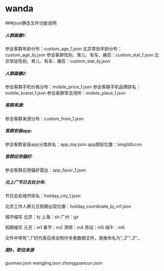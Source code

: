 wanda
===============

###json静态文件功能说明

##### 人群画像1: #####
参会客群年龄分布：custom_age_1.json
北京常驻年龄分布：custom_age_bj.json
参会客群性别、育儿、有车、婚否：custom_stat_1.json
北京常驻性别、育儿、有车、婚否：custom_stat_bj.json

##### 人群画像2: #####
参会客群手机价格分布：mobile_price_1.json
参会客群手机品牌排名：mobile_brand_1.json
参会客群常去场所：mobile_place_1.json

##### 客群来源: #####
参会客群来源分布：custom_from_1.json

##### 客群安装app: #####
参会客群安装app分类排名：app_top.json
app图标位置：\img\td\icon

##### 客群应用偏好: #####
参会客群应用偏好雷达：app_favor_1.json


##### 北上广节日去处分布: #####
节日去处城市排名：holiday_city_1.json

北京工作人群元旦假期出现位置：holiday_coordinate_bj_m1.json

城市缩写
北京：bj
上海：sh
广州：gz

假期缩写
元旦：m1
春节：m2
清明：m4
劳动：m5
端午：m6

文件中带有“_1”的代表后续会制作多套数据文件，类推命名为“_2”“_3”...

##### 图9，职住来源 #####

guomao.json wangjing.json zhongguancun.json
